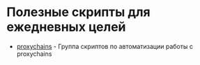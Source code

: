 # Полезные скрипты для ежедневных целей

* [proxychains](proxychains) - Группа скриптов по автоматизации работы с proxychains
